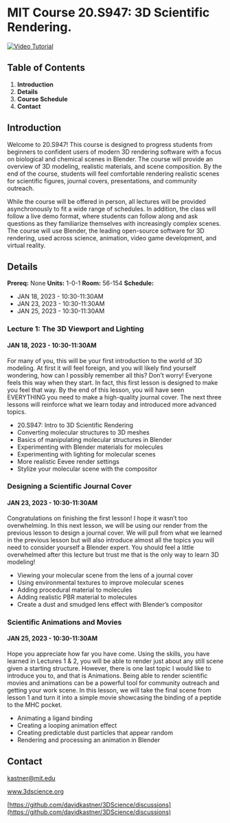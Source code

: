 # MIT Course 20.S947: 3D Scientific Rendering.

[![Video Tutorial](https://raw.githubusercontent.com/davidkastner/3DScience/main/docs/img/thumbnail.jpg)](https://youtu.be/zzopUMqWo14)

## Table of Contents
1. **Introduction**
2. **Details**
3. **Course Schedule**
4. **Contact**

## Introduction
Welcome to 20.S947! This course is designed to progress students from beginners to confident users of modern 3D rendering software with a focus on biological and chemical scenes in Blender. The course will provide an overview of 3D modeling, realistic materials, and scene composition. By the end of the course, students will feel comfortable rendering realistic scenes for scientific figures, journal covers, presentations, and community outreach. 

While the course will be offered in person, all lectures will be provided asynchronously to fit a wide range of schedules. In addition, the class will follow a live demo format, where students can follow along and ask questions as they familiarize themselves with increasingly complex scenes. The course will use Blender, the leading open-source software for 3D rendering, used across science, animation, video game development, and virtual reality.


## Details
**Prereq:** None
**Units:** 1-0-1
**Room:** 56-154
**Schedule:**
* JAN 18, 2023 - 10:30-11:30AM
* JAN 23, 2023 - 10:30-11:30AM
* JAN 25, 2023 - 10:30-11:30AM


### Lecture 1: The 3D Viewport and Lighting
#### JAN 18, 2023 - 10:30-11:30AM
For many of you, this will be your first introduction to the world of 3D modeling. At first it will feel foreign, and you will likely find yourself wondering, how can I possibly remember all this? Don’t worry! Everyone feels this way when they start. In fact, this first lesson is designed to make you feel that way. By the end of this lesson, you will have seen EVERYTHING you need to make a high-quality journal cover. The next three lessons will reinforce what we learn today and introduced more advanced topics.

* 20.S947: Intro to 3D Scientific Rendering
* Converting molecular structures to 3D meshes
* Basics of manipulating molecular structures in Blender
* Experimenting with Blender materials for molecules
* Experimenting with lighting for molecular scenes
* More realistic Eevee render settings
* Stylize your molecular scene with the compositor


### Designing a Scientific Journal Cover
#### JAN 23, 2023 - 10:30-11:30AM
Congratulations on finishing the first lesson! I hope it wasn’t too overwhelming. In this next lesson, we will be using our render from the previous lesson to design a journal cover. We will pull from what we learned in the previous lesson but will also introduce almost all the topics you will need to consider yourself a Blender expert. You should feel a little overwhelmed after this lecture but trust me that is the only way to learn 3D modeling!

* Viewing your molecular scene from the lens of a journal cover
* Using environmental textures to improve molecular scenes
* Adding procedural material to molecules
* Adding realistic PBR material to molecules
* Create a dust and smudged lens effect with Blender’s compositor


### Scientific Animations and Movies
#### JAN 25, 2023 - 10:30-11:30AM
Hope you appreciate how far you have come. Using the skills, you have learned in Lectures 1 & 2, you will be able to render just about any still scene given a starting structure. However, there is one last topic I would like to introduce you to, and that is Animations. Being able to render scientific movies and animations can be a powerful tool for community outreach and getting your work scene. In this lesson, we will take the final scene from lesson 1 and turn it into a simple movie showcasing the binding of a peptide to the MHC pocket.

* Animating a ligand binding
* Creating a looping animation effect
* Creating predictable dust particles	that appear random
* Rendering and processing an animation in Blender



## Contact
kastner@mit.edu

www.3dscience.org

[https://github.com/davidkastner/3DScience/discussions](https://github.com/davidkastner/3DScience/discussions)
